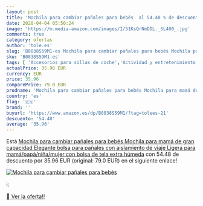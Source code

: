 ```yaml
---
layout: post
title: 'Mochila para cambiar pañales para bebés  al 54.48 % de descuento'
date: 2020-04-04 05:50:24
image: 'https://m.media-amazon.com/images/I/51KsQrNmDDL._SL400_.jpg'
comments: true
category: ofertas
author: 'tole.es'
slug: 'B0838S59M1-es Mochila para cambiar pañales para bebés Mochila para mamá...'
sku: 'B0838S59M1-es'
tags: [ 'Accesorios para sillas de coche','Actividad y entretenimiento','Andadores','Bebé','Espejos para asientos traseros','Higiene y cuidado','Sillas de coche y accesorios','Toallitas húmedas para bebé','Toallitas y accesorios para bebé','bebés','pañales', ]
actualPrice: 35.96 EUR
currency: EUR
price: 35.96
comparePrice: 79.0 EUR
prodname: 'Mochila para cambiar pañales para bebés Mochila para mamá de gran capacidad Elegante bolsa para pañales con aislamiento de viaje Ligera para mamá/papá/niña/mujer con bolsa de tela extra húmeda'
country: 'es'
flag: '🇪🇸'
brand: ''
buyurl: 'https://www.amazon.es/dp/B0838S59M1/?tag=tolees-21'
descuento: '54.48'
average: '35.96'
---
```


Está [Mochila para cambiar pañales para bebés Mochila para mamá de gran capacidad Elegante bolsa para pañales con aislamiento de viaje Ligera para mamá/papá/niña/mujer con bolsa de tela extra húmeda](https://www.amazon.es/dp/B0838S59M1/?tag=tolees-21) con 54.48 de descuento por 35.96 EUR (original: 79.0 EUR) en el siguiente enlace!

[![Mochila para cambiar pañales para bebés ](https://m.media-amazon.com/images/I/51KsQrNmDDL._SL400_.jpg)](https://www.amazon.es/dp/B0838S59M1/?tag=tolees-21)

ℹ️:


[🛒 Ver la oferta!!](https://www.amazon.es/dp/B0838S59M1/?tag=tolees-21)
